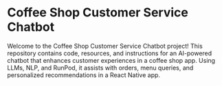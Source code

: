 # Coffee Shop Customer Service Chatbot 
Welcome to the Coffee Shop Customer Service Chatbot project! This repository contains code, resources, and instructions for an AI-powered chatbot that enhances customer experiences in a coffee shop app. Using LLMs, NLP, and RunPod, it assists with orders, menu queries, and personalized recommendations in a React Native app.
